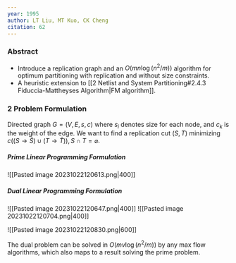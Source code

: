 ```yaml
---
year: 1995
author: LT Liu, MT Kuo, CK Cheng
citation: 62
---
```

### Abstract

* Introduce a replication graph and an $O(mn\log(n^2/m))$ algorithm for optimum partitioning with replication and without size constraints.
* A heuristic extension to [[2 Netlist and System Partitioning#2.4.3 Fiduccia-Mattheyses Algorithm|FM algorithm]].

### 2 Problem Formulation

Directed graph $G = (V,E,s,c)$ where $s_i$ denotes size for each node, and $c_k$ is the weight of the edge. We want to find a replication cut $(S, T)$ minimizing $c((S \to \bar S) \cup (T \to \bar T)), \, S \cap T = \varnothing$.

##### Prime Linear Programming Formulation

![[Pasted image 20231022120613.png|400]]

##### Dual Linear Programming Formulation

![[Pasted image 20231022120647.png|400]]
![[Pasted image 20231022120704.png|400]]

![[Pasted image 20231022120830.png|600]]

The dual problem can be solved in $O(mv \log(n^2/m))$ by any max flow algorithms, which also maps to a result solving the prime problem.
